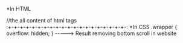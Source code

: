 *In HTML
<html>
  <div class="wrapper">
    //the all content of html tags 
  </div>
</html>
:+-+-+-+-+-+-+-+-+-+-+-+-+-+-+-+-+-+-+-+-:
*In CSS
.wrapper {
  overflow: hidden;
}
-----> Result
removing bottom scroll in website

